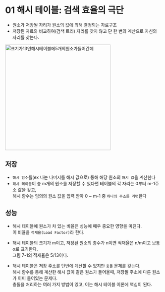 # 01 해시 테이블: 검색 효율의 극단
- 원소가 저장될 자리가 원소의 값에 의해 결정되는 자료구조
- 저장된 자료와 비교하여(검색 트리) 자리를 찾지 않고 단 한 번의 계산으로 자신의 자리를 찾는다.

<img width="340" alt="크기가13인해시테이블에5개의원소가들어간예" src="https://user-images.githubusercontent.com/40673012/95029931-d3c3c780-06e6-11eb-978d-b0e5540bb4be.png">

## 저장
- `해시 함수`를(ex 나눈 나머지를 해시 값으로)  통해 해당 원소의 `해시 값`을 계산한다
- `해시 테이블`이 총 m개의 원소를 저장할 수 있다면 테이블의 각 자리는 0부터 m-1주소 값을 갖고, <br />
해시 함수는 임의의 원소 값을 입력 받아 0 ~ m-1 중 `하나의 주소를 리턴`한다 <br />

## 성능
- 해시 테이블에 원소가 차 있는 비율은 성능에 매우 중요한 영향을 미친다. <br />
이 비율을 `적재율(Load Factor)`라 한다.
- 해시 테이블의 크기가 m이고, 저장된 원소의 총수가 n이면 적재율은 n/m이고 보통 α로 표기한다. <br/>
그림 7-1의 적재율은 5/13이다. <br />

- 해시 테이블은 저장 주소를 단번에 계산할 수 있지만 `충돌` 문제를 갖는다. <br />
해시 함수를 통해 계산한 해시 값이 같은 원소가 들어올때, 저장될 주소에 다른 원소가 이미 들어있는 문제다. <br />
충돌을 처리하는 여러 가지 방법이 있고, 이는 해시 테이블 이론에 핵심이 된다.

